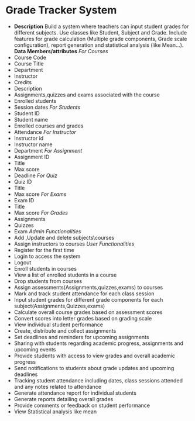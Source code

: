 # **Grade Tracker System**
- **Description**
Build a system where teachers can input student grades for different subjects. Use classes like Student, Subject and Grade. Include features for grade calculation (Multiple grade components, Grade scale configuration), report generation and statistical analysis (like Mean...).
**Data Members/attributes**
*For Courses*
- Course Code
- Course Title
- Department
- Instructor
- Credits
- Description
- Assignments,quizzes and exams associated with the course
- Enrolled students
- Session dates
*For Students*
- Student ID
- Student name
- Enrolled courses and grades
- Attendance
*For Instructor*
- Instructor id
- Instructor name
- Department
*For Assignment*
- Assignment ID
- Title
- Max score
- Deadline
*For Quiz*
- Quiz ID
- Title
- Max score
*For Exams*
- Exam ID
- Title
- Max score
*For Grades*
- Assignments
- Quizzes
- Exam
*Admin Functionalities*
- Add ,Update and delete subjects\courses
- Assign instructors to courses
*User Functionalities*
- Register for the first time
- Login to access the system
- Logout
- Enroll students in courses
- View a list of enrolled students in a course
- Drop students from courses
- Assign assessments(Assignments,quizzes,exams) to courses
- Mark and track student attendance for each class session
- Input student grades for different grade components for each subject(Assignments,Quizzes,exams)
- Calculate overall course grades based on assessment scores
- Convert scores into letter grades based on grading scale
- View individual student performance
- Create, distribute and collect assignments
- Set deadlines and reminders for upcoming assignments
- Sharing with students regarding academic progress, assignments and upcoming events
- Provide students with access to view grades and overall academic progress
- Send notifications to students about grade updates and upcoming deadlines
- Tracking student attendance including dates, class sessions attended and any notes related to attendance
- Generate attendance report for individual students
- Generate reports detailing overall grades
- Provide comments or feedback on student performance
- View Statistical analysis like mean
